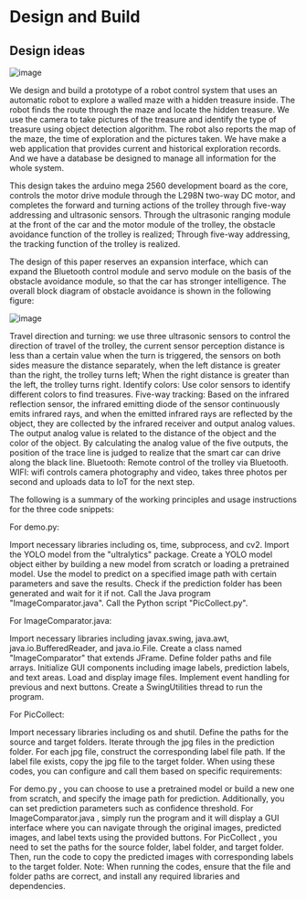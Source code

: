 # Design and Build


## Design ideas

![image](https://github.com/lymlxf/LOVE-TY/assets/148335347/2bee0018-641a-43fe-a9ab-067deaf2c969)

We design and build a prototype of a robot control system that uses an automatic robot to explore a walled maze with a hidden treasure inside. The robot finds the route through the maze and locate the hidden treasure. We use the camera to take pictures of the treasure and identify the type of treasure using object detection algorithm.
The robot also reports the map of the maze, the time of exploration and the pictures taken. We have make a web application that provides current and historical exploration records. And we have a database be designed to manage all information for the whole system.


This design takes the arduino mega 2560 development board as the core, controls the motor drive module through the L298N two-way DC motor, and completes the forward and turning actions of the trolley through five-way addressing and ultrasonic sensors. Through the ultrasonic ranging module at the front of the car and the motor module of the trolley, the obstacle avoidance function of the trolley is realized; Through five-way addressing, the tracking function of the trolley is realized.

The design of this paper reserves an expansion interface, which can expand the Bluetooth control module and servo module on the basis of the obstacle avoidance module, so that the car has stronger intelligence. The overall block diagram of obstacle avoidance is shown in the following figure:

![image](https://github.com/lymlxf/LOVE-TY/assets/148335347/d174443b-e52a-4ee8-8447-97a7195dc582)

Travel direction and turning: we use three ultrasonic sensors to control the direction of travel of the trolley, the current sensor perception distance is less than a certain value when the turn is triggered, the sensors on both sides measure the distance separately, when the left distance is greater than the right, the trolley turns left; When the right distance is greater than the left, the trolley turns right.
Identify colors: Use color sensors to identify different colors to find treasures.
Five-way tracking: Based on the infrared reflection sensor, the infrared emitting diode of the sensor continuously emits infrared rays, and when the emitted infrared rays are reflected by the object, they are collected by the infrared receiver and output analog values. The output analog value is related to the distance of the object and the color of the object. By calculating the analog value of the five outputs, the position of the trace line is judged to realize that the smart car can drive along the black line.
Bluetooth: Remote control of the trolley via Bluetooth.
WIFI: wifi controls camera photography and video, takes three photos per second and uploads data to IoT for the next step.

The following is a summary of the working principles and usage instructions for the three code snippets:

For demo.py:

Import necessary libraries including os, time, subprocess, and cv2.
Import the YOLO model from the "ultralytics" package.
Create a YOLO model object either by building a new model from scratch or loading a pretrained model.
Use the model to predict on a specified image path with certain parameters and save the results.
Check if the prediction folder has been generated and wait for it if not.
Call the Java program "ImageComparator.java".
Call the Python script "PicCollect.py".


For ImageComparator.java:

Import necessary libraries including javax.swing, java.awt, java.io.BufferedReader, and java.io.File.
Create a class named "ImageComparator" that extends JFrame.
Define folder paths and file arrays.
Initialize GUI components including image labels, prediction labels, and text areas.
Load and display image files.
Implement event handling for previous and next buttons.
Create a SwingUtilities thread to run the program.


For PicCollect:

Import necessary libraries including os and shutil.
Define the paths for the source and target folders.
Iterate through the jpg files in the prediction folder.
For each jpg file, construct the corresponding label file path.
If the label file exists, copy the jpg file to the target folder.
When using these codes, you can configure and call them based on specific requirements:

  For demo.py , you can choose to use a pretrained model or build a new one from scratch, and specify the image path for prediction. Additionally, you can set prediction parameters such as confidence threshold.
  For ImageComparator.java , simply run the program and it will display a GUI interface where you can navigate through the original images, predicted images, and label texts using the provided buttons.
  For PicCollect , you need to set the paths for the source folder, label folder, and target folder. Then, run the code to copy the predicted images with corresponding labels to the target folder.
  Note: When running the codes, ensure that the file and folder paths are correct, and install any required libraries and dependencies.

